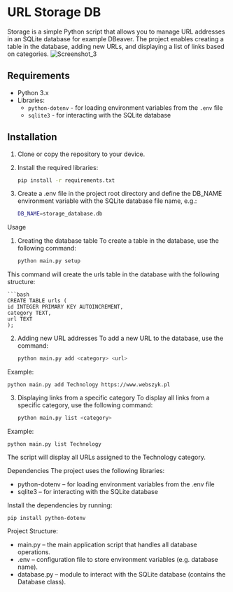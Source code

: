 # URL Storage DB

Storage is a simple Python script that allows you to manage URL addresses in an SQLite database for example DBeaver. The project enables creating a table in the database, adding new URLs, and displaying a list of links based on categories.
![Screenshot_3](https://github.com/user-attachments/assets/5c30c409-961a-44ea-9ce2-abb3231fd232)

## Requirements

- Python 3.x
- Libraries:
  - `python-dotenv` - for loading environment variables from the `.env` file
  - `sqlite3` - for interacting with the SQLite database

## Installation

1. Clone or copy the repository to your device.
2. Install the required libraries:
   ```bash
   pip install -r requirements.txt

3. Create a .env file in the project root directory and define the DB_NAME environment variable with the SQLite database file name, e.g.:

    ```bash
    DB_NAME=storage_database.db
   
Usage
1. Creating the database table
To create a table in the database, use the following command:

    ```bash
    python main.py setup

This command will create the urls table in the database with the following structure:

    ```bash
    CREATE TABLE urls (
    id INTEGER PRIMARY KEY AUTOINCREMENT, 
    category TEXT, 
    url TEXT
    );
2. Adding new URL addresses
To add a new URL to the database, use the command:

    ```bash
    python main.py add <category> <url>
Example:

    python main.py add Technology https://www.webszyk.pl
3. Displaying links from a specific category
To display all links from a specific category, use the following command:

    ```bash
    python main.py list <category>
Example:

    python main.py list Technology
The script will display all URLs assigned to the Technology category.

Dependencies
The project uses the following libraries:

- python-dotenv – for loading environment variables from the .env file
- sqlite3 – for interacting with the SQLite database

Install the dependencies by running:

    pip install python-dotenv

Project Structure:

- main.py – the main application script that handles all database operations.
- .env – configuration file to store environment variables (e.g. database name).
- database.py – module to interact with the SQLite database (contains the Database class).
